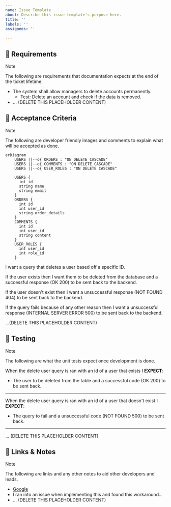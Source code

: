 ```yaml
---
name: Issue Template
about: Describe this issue template's purpose here.
title: ''
labels: ''
assignees: ''

---
```


## 📝 Requirements

> [!NOTE]
> The following are requirements that documentation expects at the end of the ticket lifetime.

- The system shall allow managers to delete accounts permanently.
  - Test: Delete an account and check if the data is removed.
- ... (DELETE THIS PLACEHOLDER CONTENT)

## 🎯 Acceptance Criteria

> [!NOTE]
> The following are developer friendly images and comments to explain what will be accepted as done.

```mermaid
erDiagram
    USERS ||--o{ ORDERS : "ON DELETE CASCADE"
    USERS ||--o{ COMMENTS : "ON DELETE CASCADE"
    USERS ||--o{ USER_ROLES : "ON DELETE CASCADE"
    
    USERS {
      int id
      string name
      string email
    }
    ORDERS {
      int id
      int user_id
      string order_details
    }
    COMMENTS {
      int id
      int user_id
      string content
    }
    USER_ROLES {
      int user_id
      int role_id
    }
```

I want a query that deletes a user based off a specific ID.

If the user exists then I want them to be deleted from the database and a successful response (OK 200) to be sent back to the backend.

If the user doesn't exist then I want a unsuccessful response (NOT FOUND 404) to be sent back to the backend.

If the query fails because of any other reason then I want a unsuccessful response (INTERNAL SERVER ERROR 500) to be sent back to the backend.

...(DELETE THIS PLACEHOLDER CONTENT)

## 🧪 Testing

> [!NOTE]
> The following are what the unit tests expect once development is done.

When the delete user query is ran with an id of a user that exists I **EXPECT**:
- The user to be deleted from the table and a successful code (OK 200) to be sent back.

---

When the delete user query is ran with an id of a user that doesn't exist I **EXPECT**:
- The query to fail and a unsuccessful code (NOT FOUND 500) to be sent back.

---

... (DELETE THIS PLACEHOLDER CONTENT)

## 🔗 Links & Notes

> [!NOTE]
> The following are links and any other notes to aid other developers and leads.

- [Google](google.com)
- I ran into an issue when implementing this and found this workaround...
- ... (DELETE THIS PLACEHOLDER CONTENT)
